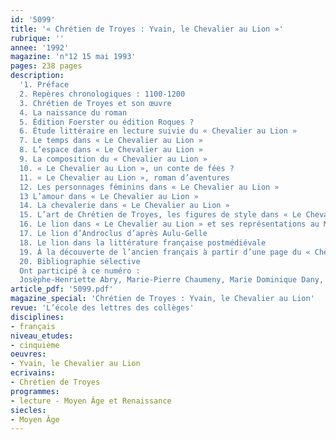 ```yaml
---
id: '5099'
title: '« Chrétien de Troyes : Yvain, le Chevalier au Lion »'
rubrique: ''
annee: '1992'
magazine: 'n°12 15 mai 1993'
pages: 238 pages
description: 
  '1. Préface
  2. Repères chronologiques : 1100-1200
  3. Chrétien de Troyes et son œuvre
  4. La naissance du roman
  5. Édition Foerster ou édition Roques ?
  6. Étude littéraire en lecture suivie du « Chevalier au Lion »
  7. Le temps dans « Le Chevalier au Lion »
  8. L’espace dans « Le Chevalier au Lion »
  9. La composition du « Chevalier au Lion »
  10. « Le Chevalier au Lion », un conte de fées ?
  11. « Le Chevalier au Lion », roman d’aventures
  12. Les personnages féminins dans « Le Chevalier au Lion »
  13 L’amour dans « Le Chevalier au Lion »
  14. La chevalerie dans « Le Chevalier au Lion »
  15. L’art de Chrétien de Troyes, les figures de style dans « Le Chevalier au Lion »
  16. Le lion dans « Le Chevalier au Lion » et ses représentations au Moyen Âge
  17. Le lion d’Androclus d’après Aulu-Gelle
  18. Le lion dans la littérature française postmédiévale
  19. À la découverte de l’ancien français à partir d’une page du « Chevalier au Lion »
  20. Bibliographie sélective
  Ont participé à ce numéro :
  Josèphe-Henriette Abry, Marie-Pierre Chaumeny, Marie Dominique Dany, Fabienne Decorsaire, Béatrice Graillat, Élisabeth Kraft-Le Person, Claude Lachet, Monique Lagarde-Lachet, Guy Lavorel, Marc Le Person, Corinne Pierreville, Jean-Marie Privat, Marie-Odette Schmitt-Ardizio, Pierre Servet, Jean-Pierre Tusseau et Didier Verney'
article_pdf: '5099.pdf'
magazine_special: 'Chrétien de Troyes : Yvain, le Chevalier au Lion'
revue: 'L’école des lettres des collèges'
disciplines:
- français
niveau_etudes:
- cinquième
oeuvres:
- Yvain, le Chevalier au Lion
ecrivains:
- Chrétien de Troyes
programmes:
- lecture - Moyen Âge et Renaissance
siecles:
- Moyen Âge
---
```

